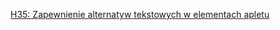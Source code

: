 [H35: Zapewnienie alternatyw tekstowych w elementach apletu](https://www.w3.org/WAI/WCAG21/Techniques/html/H35)